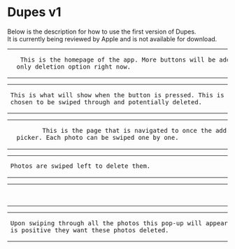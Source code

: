<h1>Dupes v1</h1>
<body>Below is the description for how to use the first version of Dupes.<br>It is currently being reviewed by Apple and is not available for download.</body>
<table>
  <tr>
    <td><img src="https://github.com/alekdemaio/Dupes/blob/main/readme-images/IMG_5203.PNG" alt="Home" width="200"></td>
    <td><pre> This is the homepage of the app. More buttons will be added but "manually" is the<br>only deletion option right now.</pre></td>
  </tr>
</table>
<table>
  <tr>
    <td><pre>This is what will show when the button is pressed. This is where photos will be   <br>chosen to be swiped through and potentially deleted.</pre></td>
    <td><img src="https://github.com/alekdemaio/Dupes/blob/main/readme-images/IMG_5202.PNG" alt="Picker" width="200"></td>
  </tr>
</table>
<table>
  <tr>
    <td><img src="https://github.com/alekdemaio/Dupes/blob/main/readme-images/IMG_5200.PNG" alt="Center" width="200"></td>
    <td><pre>       This is the page that is navigated to once the add button is pressed in the<br>picker. Each photo can be swiped one by one.</pre></td>
  </tr>
</table>
<table>
  <tr>
    <td><pre>Photos are swiped left to delete them.                                            </pre></td>
    <td><img src="https://github.com/alekdemaio/Dupes/blob/main/readme-images/IMG_5204.PNG" alt="Left" width="200"></td>
  </tr>
</table>
<table>
  <tr>
    <td><img src="https://github.com/alekdemaio/Dupes/blob/main/readme-images/IMG_5205.PNG" alt="Right" width="200"></td>
    <td><pre>                                                           And right to keep them.</pre></td>
  </tr>
</table>
<table>
  <tr>
    <td><pre>Upon swiping through all the photos this pop-up will appear to make sure the user <br>is positive they want these photos deleted.</pre></td>
    <td><img src="https://github.com/alekdemaio/Dupes/blob/main/readme-images/IMG_5206.PNG" alt="Deletion" width="200"></td>
  </tr>
</table>
